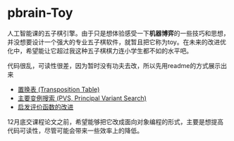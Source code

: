 # pbrain-Toy
人工智能课的五子棋引擎。由于只是想体验感受一下**机器博弈**的一些技巧和思想，并没想要设计一个强大的专业五子棋软件，就暂且把它称为toy。在未来的改进优化中，希望能让它超过我这种五子棋棋力连小学生都不如的水平吧。

代码很乱，可读性很差，因为暂时没有功夫去改，所以先用readme的方式展示出来
* [置换表 (Transposition Table)](TransTable.md)
* [主要变例搜索 (PVS, Principal Variant Search)](PVS.md)
* [启发评价函数的改进](Evaluation.md)

12月底交课程论文之前，希望能够把它改成面向对象编程的形式，主要是想提高代码可读性，尽管可能会带来一些效率上的降低。

























